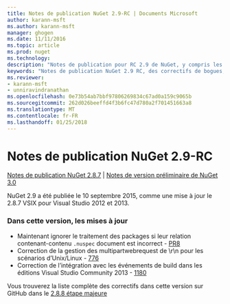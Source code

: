 ```yaml
---
title: Notes de publication NuGet 2.9-RC | Documents Microsoft
author: karann-msft
ms.author: karann-msft
manager: ghogen
ms.date: 11/11/2016
ms.topic: article
ms.prod: nuget
ms.technology: 
description: "Notes de publication pour RC 2.9 de NuGet, y compris les problèmes connus, les correctifs de bogues, les fonctionnalités ajoutées et dcr."
keywords: "Notes de publication NuGet 2.9 RC, des correctifs de bogues, problèmes connus, ajouté des fonctionnalités, DCR"
ms.reviewer:
- karann-msft
- unniravindranathan
ms.openlocfilehash: 0e73b54ab7bbf97806269834c67ad0a159c9065b
ms.sourcegitcommit: 262d026beeffd4f3b6fc47d780a2f701451663a8
ms.translationtype: MT
ms.contentlocale: fr-FR
ms.lasthandoff: 01/25/2018
---
```

# <a name="nuget-29-rc-release-notes"></a>Notes de publication NuGet 2.9-RC

[Notes de publication NuGet 2.8.7](../release-notes/nuget-2.8.7.md) | [Notes de version préliminaire de NuGet 3.0](../release-notes/nuget-3.0-preview.md)

NuGet 2.9 a été publiée le 10 septembre 2015, comme une mise à jour le 2.8.7 VSIX pour Visual Studio 2012 et 2013.

### <a name="updates-in-this-release"></a>Dans cette version, les mises à jour

* Maintenant ignorer le traitement des packages si leur relation contenant-contenu `.nuspec` document est incorrect - [PR8](https://github.com/NuGet/NuGet2/pull/8)
* Correction de la gestion des multipartwebrequest de \r\n pour les scénarios d’Unix/Linux - [776](https://github.com/NuGet/Home/issues/776)
* Correction de l’intégration avec les événements de build dans les éditions Visual Studio Community 2013 - [1180](https://github.com/NuGet/Home/issues/1180)


Vous trouverez la liste complète des correctifs dans cette version sur GitHub dans le [2.8.8 étape majeure](https://github.com/NuGet/Home/issues?q=milestone%3A2.8.8+is%3Aclosed)
